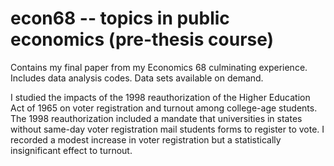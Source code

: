 # econ68 -- topics in public economics (pre-thesis course)

Contains my final paper from my Economics 68 culminating experience. Includes data analysis codes. Data sets available on demand.

I studied the impacts of the 1998 reauthorization of the Higher Education Act of 1965 on voter registration and turnout among college-age students. The 1998 reauthorization included a mandate that universities in states without same-day voter registration mail students forms to register to vote. I recorded a modest increase in voter registration but a statistically insignificant effect to turnout.
